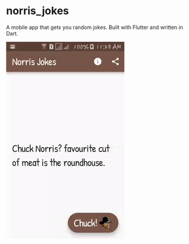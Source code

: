 # norris_jokes
A mobile app that gets you random jokes. Built with Flutter and written in Dart.

![](screenshot.gif)
